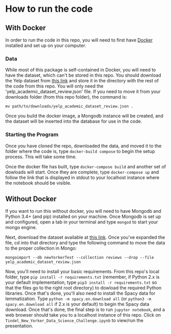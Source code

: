 # How to run the code

## With Docker

In order to run the code in this repo, you will need to first have [Docker](https://docs.docker.com/engine/installation/) installed and set up on your computer. 

### Data

While most of this package is self-contained in Docker, you will need to have the dataset, which can't be stored in this repo. You should download the Yelp dataset from [this link](https://www.yelp.com/dataset_challenge/dataset) and store it in the directory with the rest of the code from this repo. You will only need the 'yelp_academic_dataset_review.json' file. If you need to move it from your downloads folder (from this repo folder), the command is:

```mv path/to/downloads/yelp_academic_dataset_review.json . ```

Once you build the docker image, a Mongodb instance will be created, and the dataset will be inserted into the database for use in the code.

### Starting the Program

Once you have cloned the repo, downloaded the data, and moved it to the folder where the code is, type ```docker-build compose``` to begin the setup process. This will take some time. 

Once the docker file has built, type ```docker-compose build``` and another set of dowloads will start. Once they are complete, type ```docker-compose up``` and follow the link that is displayed in stdout to your localhost instance where the notebook should be visible. 

## Without Docker

If you want to run this without docker, you will need to have Mongodb and Python 3.4+ (and pip) installed on your machine. Once Mongodb is set up and configured, open a tab in your terminal and type ```mongod``` to start your mongo engine. 

Next, download the dataset available at [this link](https://www.yelp.com/dataset_challenge/dataset). Once you've expanded the file, cd into that directory and type the following command to move the data to the proper collection in Mongo: 

```mongoimport --db newYorkerTest --collection reviews --drop --file yelp_academic_dataset_review.json```

Now, you'll need to install your basic requirements. From this repo's local folder, type ```pip install -r requirements.txt``` (remember, if Python 2.x is your default implementation, type ```pip3 install -r requirements.txt``` so that the files go to the right root directory) to dowload the required Python libraries. Once that's done, you'll also need to install the Spacy data for lemmatization. Type ```python -m spacy.en.download all``` (or ```python3 -m spacy.en.download all``` if 2.x is your default) to begin the Spacy data download. Once that's done, the final step is to run ```jupyter notebook```, and a web browser should take you to a localhost instance of this repo. Click on ```Tindel_New_Yorker_Data_Science_Challenge.ipynb``` to view/run the presentation. 